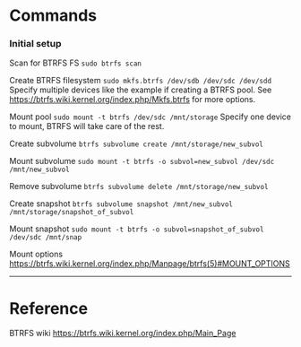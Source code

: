 # Commands

### Initial setup
Scan for BTRFS FS
`sudo btrfs scan`

Create BTRFS filesystem
`sudo mkfs.btrfs /dev/sdb /dev/sdc /dev/sdd`
Specify multiple devices like the example if creating a BTRFS pool. See https://btrfs.wiki.kernel.org/index.php/Mkfs.btrfs for more options.

Mount pool
`sudo mount -t btrfs /dev/sdc /mnt/storage`
Specify one device to mount, BTRFS will take care of the rest.

Create subvolume
`btrfs subvolume create /mnt/storage/new_subvol`

Mount subvolume
`sudo mount -t btrfs -o subvol=new_subvol /dev/sdc /mnt/new_subvol`

Remove subvolume
`btrfs subvolume delete /mnt/storage/new_subvol`

Create snapshot
`btrfs subvolume snapshot /mnt/new_subvol /mnt/storage/snapshot_of_subvol`

Mount snapshot
`sudo mount -t btrfs -o subvol=snapshot_of_subvol /dev/sdc /mnt/snap`

Mount options
https://btrfs.wiki.kernel.org/index.php/Manpage/btrfs(5)#MOUNT_OPTIONS

---

# Reference

BTRFS wiki
https://btrfs.wiki.kernel.org/index.php/Main_Page
